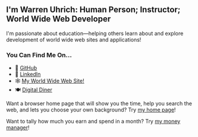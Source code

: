 ## I'm Warren Uhrich: Human Person; Instructor; World Wide Web Developer

I'm passionate about education—helping others learn about and explore development of world wide web sites and applications!

### You Can Find Me On...

* 💾 [GitHub](https://github.com/WarrenUhrich)
* 🧔 [LinkedIn](https://www.linkedin.com/in/wolftron/)
* 🕸 [My World Wide Web Site!](https://warren.codes/)
* 🍽 [Digital Diner](https://digital-diner.io/)

Want a browser home page that will show you the time, help you search the web, and lets you choose your own background? Try [my home page](https://warrenuhrich.github.io/homepage/)!

Want to tally how much you earn and spend in a month? Try [my money manager](https://warrenuhrich.github.io/money-manager/)!
